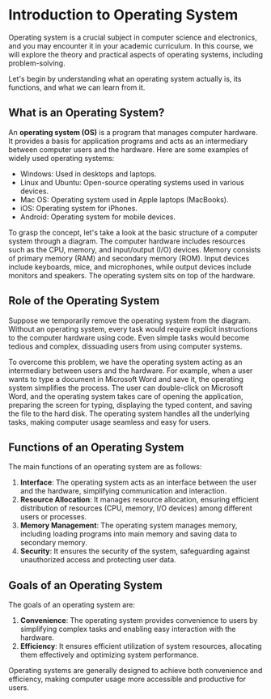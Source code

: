 # Introduction to Operating System

Operating system is a crucial subject in computer science and electronics, and you may encounter it in your academic curriculum. In this course, we will explore the theory and practical aspects of operating systems, including problem-solving. 

Let's begin by understanding what an operating system actually is, its functions, and what we can learn from it. 

## What is an Operating System?

An **operating system (OS)** is a program that manages computer hardware. It provides a basis for application programs and acts as an intermediary between computer users and the hardware. Here are some examples of widely used operating systems:

- Windows: Used in desktops and laptops.
- Linux and Ubuntu: Open-source operating systems used in various devices.
- Mac OS: Operating system used in Apple laptops (MacBooks).
- iOS: Operating system for iPhones.
- Android: Operating system for mobile devices.

To grasp the concept, let's take a look at the basic structure of a computer system through a diagram. The computer hardware includes resources such as the CPU, memory, and input/output (I/O) devices. Memory consists of primary memory (RAM) and secondary memory (ROM). Input devices include keyboards, mice, and microphones, while output devices include monitors and speakers. The operating system sits on top of the hardware.

## Role of the Operating System

Suppose we temporarily remove the operating system from the diagram. Without an operating system, every task would require explicit instructions to the computer hardware using code. Even simple tasks would become tedious and complex, dissuading users from using computer systems.

To overcome this problem, we have the operating system acting as an intermediary between users and the hardware. For example, when a user wants to type a document in Microsoft Word and save it, the operating system simplifies the process. The user can double-click on Microsoft Word, and the operating system takes care of opening the application, preparing the screen for typing, displaying the typed content, and saving the file to the hard disk. The operating system handles all the underlying tasks, making computer usage seamless and easy for users.

## Functions of an Operating System

The main functions of an operating system are as follows:

1. **Interface**: The operating system acts as an interface between the user and the hardware, simplifying communication and interaction.
2. **Resource Allocation**: It manages resource allocation, ensuring efficient distribution of resources (CPU, memory, I/O devices) among different users or processes.
3. **Memory Management**: The operating system manages memory, including loading programs into main memory and saving data to secondary memory.
4. **Security**: It ensures the security of the system, safeguarding against unauthorized access and protecting user data.

## Goals of an Operating System

The goals of an operating system are:

1. **Convenience**: The operating system provides convenience to users by simplifying complex tasks and enabling easy interaction with the hardware.
2. **Efficiency**: It ensures efficient utilization of system resources, allocating them effectively and optimizing system performance.

Operating systems are generally designed to achieve both convenience and efficiency, making computer usage more accessible and productive for users.